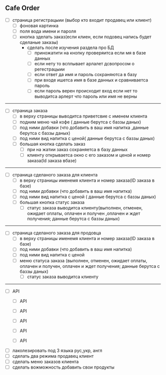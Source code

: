 Cafe Order
-------------
- [ ] страница регистрацыии (выбор кто входит продавец или клиент)
   - [ ] фоновая картинка
   - [ ] поля вода имени и пароля
   - [ ] кнопка зделать заказ(если клиен, если подовец напись будет сделаные заказы)
     - сделать после изучения раздела про БД
       - [ ] приножатити на кнопку проверяитса если мя в базе данных 
       - [ ] если нету то всплывает арлалет дсвопросом о регестрацыии
       - [ ] если ответ да имя и пароль сохраняютса в базу
       - [ ] при входе ишетса имя в базе данных и сравниваетса пароль 
       - [ ] если пароль верен происходит вход если нет то выводитса арлерт 
       что пароль или имя не верны 
--------------------------------------------------------------------------
- [ ] страница заказа
     - [ ] в верху страницы выводитса приветсвие с именем клиента
     - [ ] подним меню чай кофе ( данные берутса с баззы даных)
     - [ ] под ними добавки (что добавить в ваш имя напитка 
     ,данные берутса с баззы даных)
     - [ ] под ними вид напитка  с ценой( данные берутса с баззы даных)
     - [ ] большая кнопка сделать заказ
        - [ ] при на жатии заказ сохраняетса в базу данных
        - [ ] клиенту открываетса окно с его заказом и ценой и номер заказа(Id заказа вбазе)

---------------------------------------------------------------------------------
- [ ] страница сделаного заказа для клиента
     - [ ] в верху страницы  именемя клиента и номер заказа(ID заказа в базе)
     - [ ] под ними добавки (что добавить в ваш имя напитка)
     - [ ] под ними вид напитка  с ценой ( данные берутса с баззы даных)
     - [ ] большая кнопка статус заказа 
        - [ ] статус заказа выводитса клиенту(выполнен, отменен, ожидает 
        оплаты, оплачен и получен ,оплачен и ждет получения; данные берутса с баззы даных)

-------------------------------------------------------------------------------------------        
 - [ ] страница сделаного заказа для продовца
     - [ ] в верху страницы  именемя клиента и номер заказа(ID заказа в базе)
     - [ ] под ними добавки (что добавить в ваш имя напитка)
     - [ ] под ними вид напитка  с ценой
     - [ ] меню статуса заказа (выполнен, отменен,  ожидает оплаты, 
            оплачен и получен, оплачен и ждет получения; данные берутса с баззы даных)
        - [ ] статус заказа выводитса клиенту
        
--------------------------------------------------------------------------------------------        
<!--TODO-->
- [ ] API         
    - [ ] API        
    - [ ] API        
    - [ ] API        
    - [ ] API        
    - [ ] API        
        
        

- [ ] лаколезировать под 3 языка рус,укр, англ
- [ ] сделать два режима продавец клиент
- [ ] сделать меню заказов клиента
- [ ] сделать вожможность добавить свои продукты